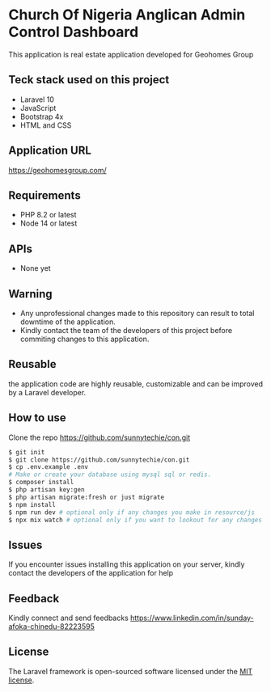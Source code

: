 # Church Of Nigeria Anglican Admin Control Dashboard
This application is real estate application developed for Geohomes Group

## Teck stack used on this project
* Laravel 10
* JavaScript
* Bootstrap 4x
* HTML and CSS

## Application URL 
https://geohomesgroup.com/

## Requirements
* PHP 8.2 or latest
* Node 14 or latest

## APIs
* None yet

## Warning
* Any unprofessional changes made to this repository can result to total downtime of the application.
* Kindly contact the team of the developers of this project before commiting changes to this application.

## Reusable
the application code are highly reusable, customizable and can be improved by a Laravel developer.

## How to use
Clone the repo https://github.com/sunnytechie/con.git

```bash
$ git init
$ git clone https://github.com/sunnytechie/con.git
$ cp .env.example .env
# Make or create your database using mysql sql or redis.
$ composer install
$ php artisan key:gen
$ php artisan migrate:fresh or just migrate
$ npm install
$ npm run dev # optional only if any changes you make in resource/js
$ npx mix watch # optional only if you want to lookout for any changes you make in resource/js
```
## Issues
If you encounter issues installing this application on your server, kindly contact the developers of the application for help

## Feedback
Kindly connect and send feedbacks
https://www.linkedin.com/in/sunday-afoka-chinedu-82223595


## License
The Laravel framework is open-sourced software licensed under the [MIT license](https://opensource.org/licenses/MIT).
